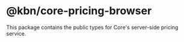 # @kbn/core-pricing-browser

This package contains the public types for Core's server-side pricing service.
